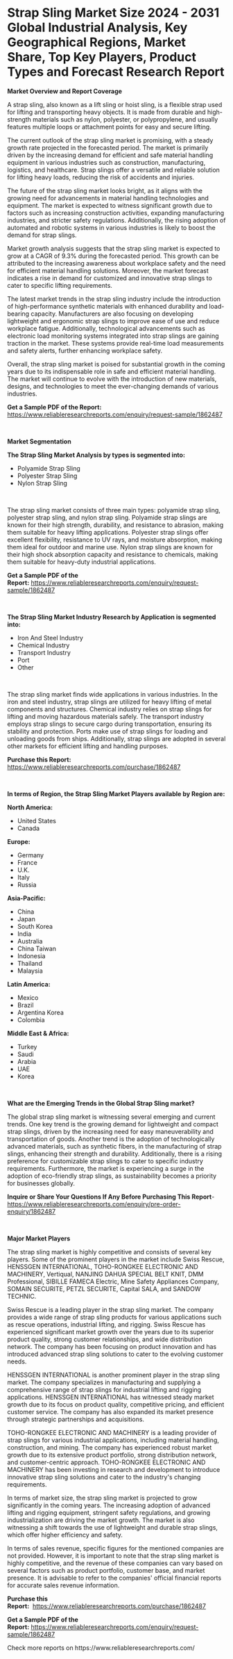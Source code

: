 <p><h1>Strap Sling Market Size 2024 - 2031 Global Industrial Analysis, Key Geographical Regions, Market Share, Top Key Players, Product Types and Forecast Research Report</h1></p><p><strong>Market Overview and Report Coverage</strong></p>
<p><p>A strap sling, also known as a lift sling or hoist sling, is a flexible strap used for lifting and transporting heavy objects. It is made from durable and high-strength materials such as nylon, polyester, or polypropylene, and usually features multiple loops or attachment points for easy and secure lifting.</p><p>The current outlook of the strap sling market is promising, with a steady growth rate projected in the forecasted period. The market is primarily driven by the increasing demand for efficient and safe material handling equipment in various industries such as construction, manufacturing, logistics, and healthcare. Strap slings offer a versatile and reliable solution for lifting heavy loads, reducing the risk of accidents and injuries.</p><p>The future of the strap sling market looks bright, as it aligns with the growing need for advancements in material handling technologies and equipment. The market is expected to witness significant growth due to factors such as increasing construction activities, expanding manufacturing industries, and stricter safety regulations. Additionally, the rising adoption of automated and robotic systems in various industries is likely to boost the demand for strap slings.</p><p>Market growth analysis suggests that the strap sling market is expected to grow at a CAGR of 9.3% during the forecasted period. This growth can be attributed to the increasing awareness about workplace safety and the need for efficient material handling solutions. Moreover, the market forecast indicates a rise in demand for customized and innovative strap slings to cater to specific lifting requirements.</p><p>The latest market trends in the strap sling industry include the introduction of high-performance synthetic materials with enhanced durability and load-bearing capacity. Manufacturers are also focusing on developing lightweight and ergonomic strap slings to improve ease of use and reduce workplace fatigue. Additionally, technological advancements such as electronic load monitoring systems integrated into strap slings are gaining traction in the market. These systems provide real-time load measurements and safety alerts, further enhancing workplace safety.</p><p>Overall, the strap sling market is poised for substantial growth in the coming years due to its indispensable role in safe and efficient material handling. The market will continue to evolve with the introduction of new materials, designs, and technologies to meet the ever-changing demands of various industries.</p></p>
<p><strong>Get a Sample PDF of the Report:</strong> <a href="https://www.reliableresearchreports.com/enquiry/request-sample/1862487">https://www.reliableresearchreports.com/enquiry/request-sample/1862487</a></p>
<p>&nbsp;</p>
<p><strong>Market Segmentation</strong></p>
<p><strong>The Strap Sling Market Analysis by types is segmented into:</strong></p>
<p><ul><li>Polyamide Strap Sling</li><li>Polyester Strap Sling</li><li>Nylon Strap Sling</li></ul></p>
<p>&nbsp;</p>
<p><p>The strap sling market consists of three main types: polyamide strap sling, polyester strap sling, and nylon strap sling. Polyamide strap slings are known for their high strength, durability, and resistance to abrasion, making them suitable for heavy lifting applications. Polyester strap slings offer excellent flexibility, resistance to UV rays, and moisture absorption, making them ideal for outdoor and marine use. Nylon strap slings are known for their high shock absorption capacity and resistance to chemicals, making them suitable for heavy-duty industrial applications.</p></p>
<p><strong>Get a Sample PDF of the Report:</strong>&nbsp;<a href="https://www.reliableresearchreports.com/enquiry/request-sample/1862487">https://www.reliableresearchreports.com/enquiry/request-sample/1862487</a></p>
<p>&nbsp;</p>
<p><strong>The Strap Sling Market Industry Research by Application is segmented into:</strong></p>
<p><ul><li>Iron And Steel Industry</li><li>Chemical Industry</li><li>Transport Industry</li><li>Port</li><li>Other</li></ul></p>
<p>&nbsp;</p>
<p><p>The strap sling market finds wide applications in various industries. In the iron and steel industry, strap slings are utilized for heavy lifting of metal components and structures. Chemical industry relies on strap slings for lifting and moving hazardous materials safely. The transport industry employs strap slings to secure cargo during transportation, ensuring its stability and protection. Ports make use of strap slings for loading and unloading goods from ships. Additionally, strap slings are adopted in several other markets for efficient lifting and handling purposes.</p></p>
<p><strong>Purchase this Report:</strong>&nbsp; <a href="https://www.reliableresearchreports.com/purchase/1862487">https://www.reliableresearchreports.com/purchase/1862487</a></p>
<p>&nbsp;</p>
<p><strong>In terms of Region, the Strap Sling Market Players available by Region are:</strong></p>
<p>
    <p> <strong> North America: </strong>
        <ul>
            <li>United States</li>
            <li>Canada</li>
        </ul>
        </p> 
    <p> <strong> Europe: </strong>
        <ul>
            <li>Germany</li>
            <li>France</li>
            <li>U.K.</li>
            <li>Italy</li>
            <li>Russia</li>
        </ul>
        </p> 
    <p> <strong> Asia-Pacific: </strong>
        <ul>
            <li>China</li>
            <li>Japan</li>
            <li>South Korea</li>
            <li>India</li>
            <li>Australia</li>
            <li>China Taiwan</li>
            <li>Indonesia</li>
            <li>Thailand</li>
            <li>Malaysia</li>
        </ul>
        </p> 
    <p> <strong> Latin America: </strong>
        <ul>
            <li>Mexico</li>
            <li>Brazil</li>
            <li>Argentina Korea</li>
            <li>Colombia</li>
        </ul>
        </p> 
    <p> <strong> Middle East & Africa: </strong>
        <ul>
            <li>Turkey</li>
            <li>Saudi</li>
            <li>Arabia</li>
            <li>UAE</li>
            <li>Korea</li>
        </ul>
    </p>
    </p>
<p>&nbsp;</p>
<p><strong>What are the Emerging Trends in the Global Strap Sling market?</strong></p>
<p><p>The global strap sling market is witnessing several emerging and current trends. One key trend is the growing demand for lightweight and compact strap slings, driven by the increasing need for easy maneuverability and transportation of goods. Another trend is the adoption of technologically advanced materials, such as synthetic fibers, in the manufacturing of strap slings, enhancing their strength and durability. Additionally, there is a rising preference for customizable strap slings to cater to specific industry requirements. Furthermore, the market is experiencing a surge in the adoption of eco-friendly strap slings, as sustainability becomes a priority for businesses globally.</p></p>
<p><strong>Inquire or Share Your Questions If Any Before Purchasing This Report</strong>- <a href="https://www.reliableresearchreports.com/enquiry/pre-order-enquiry/1862487">https://www.reliableresearchreports.com/enquiry/pre-order-enquiry/1862487</a></p>
<p>&nbsp;</p>
<p><strong>Major Market Players</strong></p>
<p><p>The strap sling market is highly competitive and consists of several key players. Some of the prominent players in the market include Swiss Rescue, HENSSGEN INTERNATIONAL, TOHO-RONGKEE ELECTRONIC AND MACHINERY, Vertiqual, NANJING DAHUA SPECIAL BELT KNIT, DMM Professional, SIBILLE FAMECA Electric, Mine Safety Appliances Company, SOMAIN SECURITE, PETZL SECURITE, Capital SALA, and SANDOW TECHNIC.</p><p>Swiss Rescue is a leading player in the strap sling market. The company provides a wide range of strap sling products for various applications such as rescue operations, industrial lifting, and rigging. Swiss Rescue has experienced significant market growth over the years due to its superior product quality, strong customer relationships, and wide distribution network. The company has been focusing on product innovation and has introduced advanced strap sling solutions to cater to the evolving customer needs.</p><p>HENSSGEN INTERNATIONAL is another prominent player in the strap sling market. The company specializes in manufacturing and supplying a comprehensive range of strap slings for industrial lifting and rigging applications. HENSSGEN INTERNATIONAL has witnessed steady market growth due to its focus on product quality, competitive pricing, and efficient customer service. The company has also expanded its market presence through strategic partnerships and acquisitions.</p><p>TOHO-RONGKEE ELECTRONIC AND MACHINERY is a leading provider of strap slings for various industrial applications, including material handling, construction, and mining. The company has experienced robust market growth due to its extensive product portfolio, strong distribution network, and customer-centric approach. TOHO-RONGKEE ELECTRONIC AND MACHINERY has been investing in research and development to introduce innovative strap sling solutions and cater to the industry's changing requirements.</p><p>In terms of market size, the strap sling market is projected to grow significantly in the coming years. The increasing adoption of advanced lifting and rigging equipment, stringent safety regulations, and growing industrialization are driving the market growth. The market is also witnessing a shift towards the use of lightweight and durable strap slings, which offer higher efficiency and safety.</p><p>In terms of sales revenue, specific figures for the mentioned companies are not provided. However, it is important to note that the strap sling market is highly competitive, and the revenue of these companies can vary based on several factors such as product portfolio, customer base, and market presence. It is advisable to refer to the companies' official financial reports for accurate sales revenue information.</p></p>
<p><strong>Purchase this Report:</strong>&nbsp;&nbsp;<a href="https://www.reliableresearchreports.com/purchase/1862487">https://www.reliableresearchreports.com/purchase/1862487</a></p>
<p></p>
<p><strong>Get a Sample PDF of the Report:</strong>&nbsp;<a href="https://www.reliableresearchreports.com/enquiry/request-sample/1862487">https://www.reliableresearchreports.com/enquiry/request-sample/1862487</a></p>
<p>Check more reports on https://www.reliableresearchreports.com/</p>